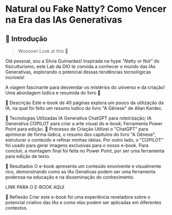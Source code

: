 # Natural ou Fake Natty? Como Vencer na Era das IAs Generativas

## 🚀 Introdução

> Woooow! Look at this 👀

Olá pessoal, sou a Silvia Guimarães! Inspirada na hype _"Natty or Not"_ do fisiculturismo, este Lab da DIO te convida a conhecer o mundo das IAs Generativas, explorando o potencial dessas tendências tecnológicas incríveis!

A viagem fascinante para desvendar os mistérios do universo e da criação! ​Uma abordagem lúdica e resumida do livro 🌌

📒 Descrição
Este e-book de 40 páginas explora um pouco da utilização da IA, na qual foi feito um resumo ludico do livro "A Gênese" de Allan Kardec.

🤖 Tecnologias Utilizadas
IA Generativa ChatGPT para roteirização;
IA Generativa COPILOT para criar a arte visual do e-book;
Ferramenta Power Point para edição.
🧐 Processo de Criação
Utilizei o "ChatGPT" para aprimorar de forma lúdica, o resumo dos capitulos do livro "A Gênese", estruturar o conteúdo e refinar minhas ideias. Por outro lado, o "COPILOT" foi usado para gerar imagens exclusivas para o nosso e-book. Para concluir, a montagem final foi feita no Power Point, por ser uma ferramenta para edição de texto.

🚀 Resultados
O e-book apresenta um conteúdo envolvente e visualmente rico, demonstrando como as IAs Genativas podem ser uma ferramenta poderosa na educação e na disseminação do conhecimento.

LINK PARA O E-BOOK AQUI

💭 Reflexão
Criar este e-book foi uma experiência reveladora sobre o potencial criativo das IAs e como elas podem ser aplicadas em diferentes contextos.
